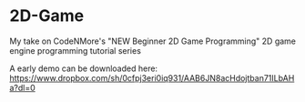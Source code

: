 # 2D-Game


My take on CodeNMore's "NEW Beginner 2D Game Programming" 2D game engine programming tutorial series


A early demo can be downloaded here:
https://www.dropbox.com/sh/0cfpj3eri0iq931/AAB6JN8acHdojtban71ILbAHa?dl=0
